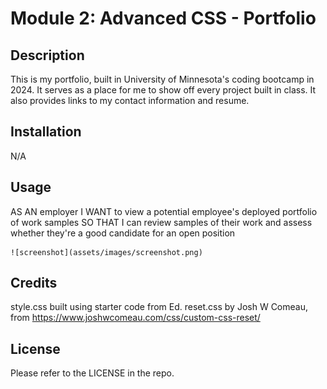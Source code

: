 # Module 2: Advanced CSS - Portfolio

## Description

This is my portfolio, built in University of Minnesota's coding bootcamp in 2024. It serves as a place for me to show off every project built in class. It also provides links to my contact information and resume.

## Installation

N/A

## Usage

AS AN employer
I WANT to view a potential employee's deployed portfolio of work samples
SO THAT I can review samples of their work and assess whether they're a good candidate for an open position

    ![screenshot](assets/images/screenshot.png)

## Credits

style.css built using starter code from Ed.
reset.css by Josh W Comeau, from https://www.joshwcomeau.com/css/custom-css-reset/

## License

Please refer to the LICENSE in the repo.
